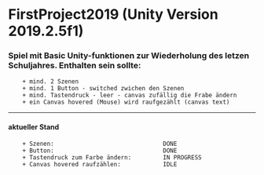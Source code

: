 # FirstProject2019 (Unity Version 2019.2.5f1)

### Spiel mit Basic Unity-funktionen zur Wiederholung des letzen Schuljahres. Enthalten sein sollte:
        + mind. 2 Szenen
        + mind. 1 Button - switched zwichen den Szenen
        + mind. Tastendruck - leer - canvas zufällig die Frabe ändern
        + ein Canvas hovered (Mouse) wird raufgezählt (canvas text)
        
___

#### aktueller Stand

        + Szenen:                               DONE
        + Button:                               DONE
        + Tastendruck zum Farbe ändern:         IN PROGRESS
        + Canvas hovered raufzählen:            IDLE
